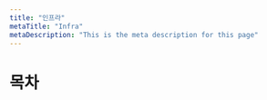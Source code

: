 ```yaml
---
title: "인프라"
metaTitle: "Infra"
metaDescription: "This is the meta description for this page"
---
```


# 목차

